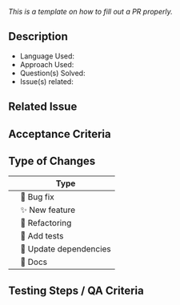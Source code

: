 _This is a template on how to fill out a PR properly._ 

## Description

<!--Fill out the form-->

- Language Used:  		
- Approach Used: 		
- Question(s) Solved:	
- Issue(s) related: 
<!-- Now Describe the below mentioned questions in details -->

<!-- What question does this code solves? OR What does this code do? Why did I choose this approach? Did I learn anything worth sharing? Reminder: This will be a publicly facing representation of your work (READ: help you land that sweet dev gig). -->

 
## Related Issue

## Acceptance Criteria



## Type of Changes



|     | Type                       |
| --- | -------------------------- |
|    | :bug: Bug fix              |
|    | :sparkles: New feature     |
|    | :hammer: Refactoring       |
|    | :100: Add tests            |
|    | :link: Update dependencies |
|    | :scroll: Docs              |



## Testing Steps / QA Criteria
